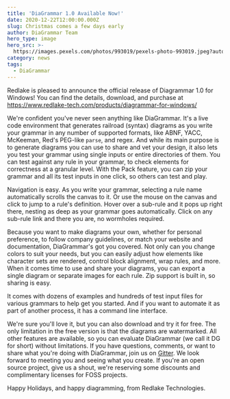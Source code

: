 ```yaml
---
title: 'DiaGrammar 1.0 Available Now!'
date: 2020-12-22T12:00:00.000Z
slug: Christmas comes a few days early
author: DiaGrammar Team
hero_type: image
hero_src: >-
  https://images.pexels.com/photos/993019/pexels-photo-993019.jpeg?auto=compress&cs=tinysrgb&h=650&w=940
category: news
tags:
  - DiaGrammar
---
```


Redlake is pleased to announce the official release of Diagrammar 1.0 for Windows! You can find the details, download, and purchase at https://www.redlake-tech.com/products/diagrammar-for-windows/

We're confident you've never seen anything like DiaGrammar. It's a live code environment that generates railroad (syntax) diagrams as you write your grammar in any number of supported formats, like ABNF, YACC, McKeeman, Red's PEG-like `parse`, and regex. And while its main purpose is to generate diagrams you can use to share and vet your design, it also lets you test your grammar using single inputs or entire directories of them. You can test against any rule in your grammar, to check elements for correctness at a granular level. With the Pack feature, you can zip your grammar and all its test inputs in one click, so others can test and play.

Navigation is easy. As you write your grammar, selecting a rule name automatically scrolls the canvas to it. Or use the mouse on the canvas and click to jump to a rule's definition. Hover over a sub-rule and it pops up right there, nesting as deep as your grammar goes automatically. Click on any sub-rule link and there you are, no wormholes required.

Because you want to make diagrams your own, whether for personal preference, to follow company guidelines, or match your website and documentation, DiaGrammar's got you covered. Not only can you change colors to suit your needs, but you can easily adjust how elements like character sets are rendered, control block alignment, wrap rules, and more. When it comes time to use and share your diagrams, you can export a single diagram or separate images for each rule. Zip support is built in, so sharing is easy.

It comes with dozens of examples and hundreds of test input files for various grammars to help get you started. And if you want to automate it as part of another process, it has a command line interface.

We're sure you'll love it, but you can also download and try it for free. The only limitation in the free version is that the diagrams are watermarked. All other features are available, so you can evaluate DiaGrammar (we call it DG for short) without limitations. If you have questions, comments, or want to share what you're doing with DiaGrammar, join us on [Gitter](https://gitter.im/redlake-comm/DiaGrammar). We look forward to meeting you and seeing what you create. If you're an open source project, give us a shout, we're reserving some discounts and complimentary licenses for FOSS projects.

Happy Holidays, and happy diagramming, from Redlake Technologies.

